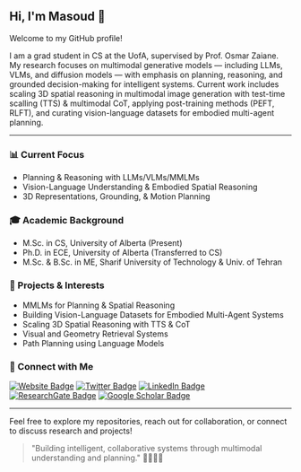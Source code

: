 ## Hi, I'm Masoud 👋

Welcome to my GitHub profile!

I am a grad student in CS at the UofA, supervised by Prof. Osmar Zaiane. My research focuses on multimodal generative models — including LLMs, VLMs, and diffusion models — with emphasis on planning, reasoning, and grounded decision-making for intelligent systems. Current work includes scaling 3D spatial reasoning in multimodal image generation with test-time scalling (TTS) & multimodal CoT, applying post-training methods (PEFT, RLFT), and curating vision-language datasets for embodied multi-agent planning.  

---

### 📊 Current Focus
- Planning & Reasoning with LLMs/VLMs/MMLMs  
- Vision-Language Understanding & Embodied Spatial Reasoning  
- 3D Representations, Grounding, & Motion Planning  

### 🎓 Academic Background
- M.Sc. in CS, University of Alberta (Present)  
- Ph.D. in ECE, University of Alberta (Transferred to CS)  
- M.Sc. & B.Sc. in ME, Sharif University of Technology & Univ. of Tehran  

### 🚀 Projects & Interests
- MMLMs for Planning & Spatial Reasoning  
- Building Vision-Language Datasets for Embodied Multi-Agent Systems  
- Scaling 3D Spatial Reasoning with TTS \& CoT
- Visual and Geometry Retrieval Systems
- Path Planning using Language Models


### 💬 Connect with Me
[![Website Badge](https://img.shields.io/badge/Website-Portfolio-informational?style=flat&logo=google-chrome&logoColor=white&color=0D76A8)](https://sites.google.com/view/masoud-jafaripoor/) 
[![Twitter Badge](https://img.shields.io/badge/Twitter-Profile-informational?style=flat&logo=twitter&logoColor=white&color=1DA1F2)](https://x.com/mjafaripoor110) 
[![LinkedIn Badge](https://img.shields.io/badge/LinkedIn-Profile-informational?style=flat&logo=linkedin&logoColor=white&color=0D76A8)](https://www.linkedin.com/in/masoud-jafaripour/) 
[![ResearchGate Badge](https://img.shields.io/badge/ResearchGate-Profile-informational?style=flat&logo=researchgate&logoColor=white&color=00CCBB)](https://www.researchgate.net/profile/Masoud-Jafaripour-2) 
[![Google Scholar Badge](https://img.shields.io/badge/Google%20Scholar-Profile-informational?style=flat&logo=google-scholar&logoColor=white&color=4285F4)](https://scholar.google.com/citations?hl=en&user=b1sO5xgAAAAJ&view_op=list_works&gmla=AL3_zijVEMnzE6R41dt7g3JjsYILQQzGzA8SbnwKgbMmUHMcIeczJVKO9LiERHhG3Z2Wu6IoIwQwsrE9lK4Hn68A)

---

Feel free to explore my repositories, reach out for collaboration, or connect to discuss research and projects!

> "Building intelligent, collaborative systems through multimodal understanding and planning." 👩‍💻🤖🚀

